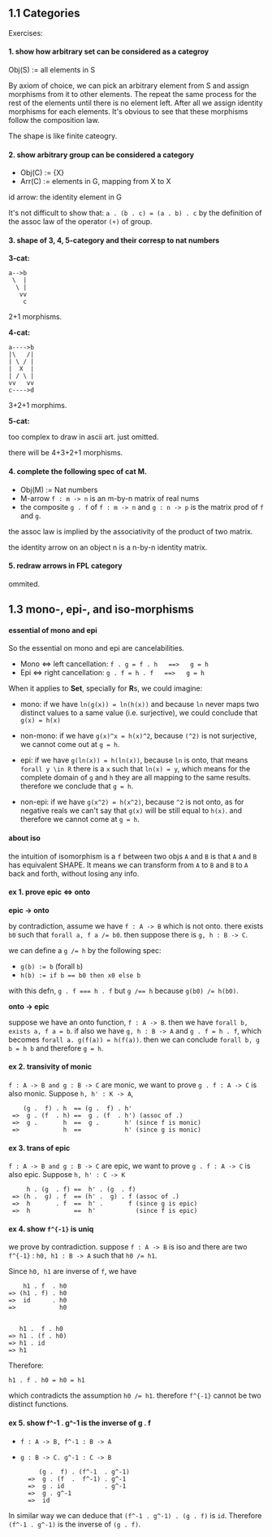
## 1.1 Categories

Exercises:

#### 1. show how arbitrary set can be considered as a categroy

Obj(S) := all elements in S

By axiom of choice, we can pick an arbitrary element from S and assign
morphisms from it to other elements. The repeat the same process for
the rest of the elements until there is no element left. After all we
assign identity morphisms for each elements. It's obvious
to see that these morphisms follow the composition law.

The shape is like finite cateogry.


#### 2. show arbitrary group can be considered a category

* Obj(C) := {X}
* Arr(C) := elements in G, mapping from X to X

id arrow: the identity element in G

It's not difficult to show that: `a . (b . c) = (a . b) . c` by the
definition of the assoc law of the operator `(+)` of group.

#### 3. shape of 3, 4, 5-category and their corresp to nat numbers

**3-cat:**

    a-->b
     \  |
      \ |
       vv
        c

2+1 morphisms.

**4-cat:**

    a---->b
    |\   /|
    | \ / |
    |  X  |
    | / \ |
    vv   vv
    c---->d

3+2+1 morphims.

**5-cat:**

too complex to draw in ascii art. just omitted.

there will be 4+3+2+1 morphisms.

#### 4. complete the following spec of cat M.

* Obj(M) := Nat numbers
* M-arrow `f : m -> n` is an m-by-n matrix of real nums
* the composite `g . f` of `f : m -> n` and `g : n -> p` is the matrix prod of `f` and `g`.

the assoc law is implied by the associativity of the product of two
matrix.

the identity arrow on an object n is a n-by-n identity matrix.

#### 5. redraw arrows in FPL category

ommited.

## 1.3 mono-, epi-, and iso-morphisms

#### essential of mono and epi

So the essential on mono and epi are cancelabilities.

* Mono <=> left  cancellation: `f . g = f . h   ==>   g = h`
* Epi  <=> right cancellation: `g . f = h . f   ==>   g = h`

When it applies to **Set**, specially for **R**s, we could imagine:

* mono: if we have `ln(g(x)) = ln(h(x))` and because `ln` never maps
  two distinct values to a same value (i.e. surjective), we could
  conclude that `g(x) = h(x)`

* non-mono: if we have `g(x)^x = h(x)^2`, because `(^2)` is not
  surjective, we cannot come out at `g = h`.

* epi: if we have `g(ln(x)) = h(ln(x))`, because `ln` is onto, that
  means `forall y \in R` there is a `x` such that `ln(x) = y`, which
  means for the complete domain of `g` and `h` they are all mapping to
  the same results. therefore we conclude that `g = h`.

* non-epi: if we have `g(x^2) = h(x^2)`, because `^2` is not onto,
  as for negative reals we can't say that `g(x)` will be still equal
  to `h(x)`. and therefore we cannot come at `g = h`.

#### about iso

the intuition of isomorphism is a `f` between two objs `A` and `B` is
that `A` and `B` has equivalent SHAPE. It means we can transform from
`A` to `B` and `B` to `A` back and forth, without losing any info.

#### ex 1. prove epic <=> onto

**epic -> onto**

by contradiction, assume we have `f : A -> B` which is not onto. there
exists `b0` such that `forall a, f a /= b0`. then suppose there is `g, h : B -> C`.

we can define a `g /= h` by the following spec:

* `g(b) := b` (forall `b`)
* `h(b) := if b == b0 then x0 else b`

with this defn, `g . f === h . f` but `g /== h` because `g(b0) /= h(b0)`.


**onto -> epic**

suppose we have an onto function, `f : A -> B`. then we have `forall
b, exists a, f a = b`. if also we have `g, h : B -> A` and
`g . f = h . f`, which becomes `forall a. g(f(a)) = h(f(a))`.
then we can conclude `forall b, g b = h b` and therefore `g = h`.

#### ex 2. transivity of monic

`f : A -> B and g : B -> C` are monic, we want to prove
`g . f : A -> C` is also monic. Suppose `h, h' : K -> A`,

        (g .  f) . h  == (g .  f) . h'
     =>  g . (f  . h) ==  g . (f  . h') (assoc of .)
     =>  g .       h  ==  g .       h' (since f is monic)
     =>            h  ==            h' (since g is monic)


#### ex 3. trans of epic

`f : A -> B and g : B -> C` are epic, we want to prove
`g . f : A -> C` is also epic. Suppose `h, h' : C -> K`

         h . (g  . f) ==  h' . (g  . f)
     => (h .  g) . f  == (h' .  g) . f (assoc of .)
     =>  h       . f  ==  h' .       f (since g is epic)
     =>  h            ==  h'           (since f is epic)

#### ex 4. show `f^{-1}` is uniq

we prove by contradiction. suppose `f : A -> B` is iso and there are two
`f^{-1}` : `h0, h1 : B -> A` such that `h0 /= h1`.

Since `h0, h1` are inverse of `f`, we have

        h1 . f  . h0
    => (h1 . f) . h0
    =>  id      . h0
    =>            h0


       h1 .  f . h0
    => h1 . (f . h0)
    => h1 . id
    => h1

Therefore:

    h1 . f . h0 = h0 = h1

which contradicts the assumption `h0 /= h1`. therefore `f^{-1}`
cannot be two distinct functions.


#### ex 5. show f^-1 . g^-1 is the inverse of g . f

* `f : A -> B, f^-1 : B -> A`
* `g : B -> C. g^-1 : C -> B`

           (g .  f) . (f^-1  . g^-1)
        =>  g . (f  .  f^-1) . g^-1
        =>  g . id           . g^-1
        =>  g . g^-1
        =>  id

In similar way we can deduce that `(f^-1 . g^-1) . (g . f)` is
`id`. Therefore `(f^-1 . g^-1)` is the inverse of `(g . f)`.
